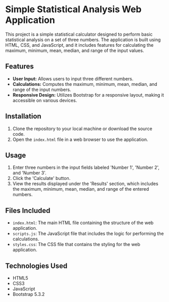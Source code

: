 # Simple Statistical Analysis Web Application

This project is a simple statistical calculator designed to perform basic statistical analysis on a set of three numbers. The application is built using HTML, CSS, and JavaScript, and it includes features for calculating the maximum, minimum, mean, median, and range of the input values.

## Features

- **User Input:** Allows users to input three different numbers.
- **Calculations:** Computes the maximum, minimum, mean, median, and range of the input numbers.
- **Responsive Design:** Utilizes Bootstrap for a responsive layout, making it accessible on various devices.

## Installation

1. Clone the repository to your local machine or download the source code.
2. Open the `index.html` file in a web browser to use the application.

## Usage

1. Enter three numbers in the input fields labeled 'Number 1', 'Number 2', and 'Number 3'.
2. Click the 'Calculate' button.
3. View the results displayed under the 'Results' section, which includes the maximum, minimum, mean, median, and range of the entered numbers.

## Files Included

- `index.html`: The main HTML file containing the structure of the web application.
- `scripts.js`: The JavaScript file that includes the logic for performing the calculations.
- `styles.css`: The CSS file that contains the styling for the web application.

## Technologies Used

- HTML5
- CSS3
- JavaScript
- Bootstrap 5.3.2